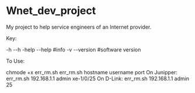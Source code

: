 # Wnet_dev_project
My project to help service engineers of an Internet provider.

Key:

-h --h -help --help #info
-v --version #software version

To Use:

chmode +x err_rm.sh
err_rm.sh hostname username port
On Junipper: err_rm.sh 192.168.1.1 admin xe-1/0/25
On D-Link: err_rm.sh 192.168.1.1 admin 25
